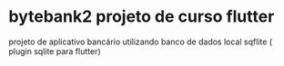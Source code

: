 # bytebank2 projeto de curso flutter
projeto de aplicativo bancário utilizando banco de dados local sqflite ( plugin sqlite para flutter)
